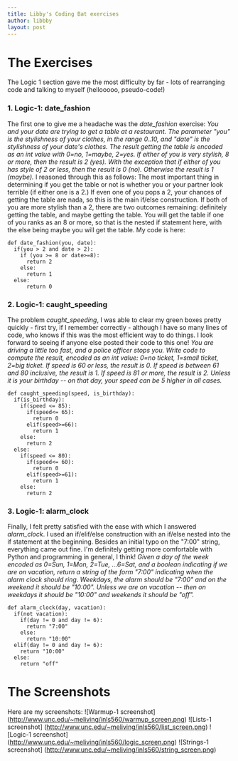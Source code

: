 ```yaml
---
title: Libby's Coding Bat exercises
author: libbby
layout: post
---
```


# The Exercises
The Logic 1 section gave me the most difficulty by far - lots of rearranging code and talking to myself (hellooooo, pseudo-code!)

### 1. Logic-1: date_fashion
The first one to give me a headache was the *date_fashion* exercise:
_You and your date are trying to get a table at a restaurant. The parameter "you" is the stylishness of your clothes, in the range 0..10, and "date" is the stylishness of your date's clothes. The result getting the table is encoded as an int value with 0=no, 1=maybe, 2=yes. If either of you is very stylish, 8 or more, then the result is 2 (yes). With the exception that if either of you has style of 2 or less, then the result is 0 (no). Otherwise the result is 1 (maybe)._
I reasoned through this as follows: 
The most important thing in determining if you get the table or not is whether you or your partner look terrible (if either one is a 2.) If even one of you pops a 2, your chances of getting the table are nada, so this is the main if/else construction. If both of you are more stylish than a 2, there are two outcomes remaining: definitely getting the table, and maybe getting the table. You will get the table if one of you ranks as an 8 or more, so that is the nested if statement here, with the else being maybe you will get the table. My code is here:

```
def date_fashion(you, date):
  if(you > 2 and date > 2):
    if (you >= 8 or date>=8):
      return 2
    else:
      return 1
  else:
      return 0
```

### 2. Logic-1: caught_speeding
The problem *caught_speeding*, I was able to clear my green boxes pretty quickly - first try, if I remember correctly -  although I have so many lines of code, who knows if this was the most efficient way to do things. I look forward to seeing if anyone else posted their code to this one!
_You are driving a little too fast, and a police officer stops you. Write code to compute the result, encoded as an int value: 0=no ticket, 1=small ticket, 2=big ticket. If speed is 60 or less, the result is 0. If speed is between 61 and 80 inclusive, the result is 1. If speed is 81 or more, the result is 2. Unless it is your birthday -- on that day, your speed can be 5 higher in all cases._

```
def caught_speeding(speed, is_birthday):
  if(is_birthday):
    if(speed <= 85):
      if(speed<= 65):
        return 0
      elif(speed>=66):
        return 1
    else:
      return 2
  else:    
    if(speed <= 80):
      if(speed<= 60):
        return 0
      elif(speed>=61):
        return 1
    else:
      return 2
```

### 3. Logic-1: alarm_clock
Finally, I felt pretty satisfied with the ease with which I answered *alarm_clock*.
I used an if/elif/else construction with an if/else nested into the if statement at the beginning. Besides an initial typo on the "7:00" string, everything came out fine. I'm definitely getting more comfortable with Python and programming in general, I think!
_Given a day of the week encoded as 0=Sun, 1=Mon, 2=Tue, ...6=Sat, and a boolean indicating if we are on vacation, return a string of the form "7:00" indicating when the alarm clock should ring. Weekdays, the alarm should be "7:00" and on the weekend it should be "10:00". Unless we are on vacation -- then on weekdays it should be "10:00" and weekends it should be "off"._

```
def alarm_clock(day, vacation):
  if(not vacation):
    if(day != 0 and day != 6):
      return "7:00"
    else:
      return "10:00"
  elif(day != 0 and day != 6):
    return "10:00"
  else:
    return "off"
```

# The Screenshots
Here are my screenshots:
![Warmup-1 screenshot] (http://www.unc.edu/~meliving/inls560/warmup_screen.png)
![Lists-1 screenshot] (http://www.unc.edu/~meliving/inls560/list_screen.png)
![Logic-1 screenshot] (http://www.unc.edu/~meliving/inls560/logic_screen.png)
![Strings-1 screenshot] (http://www.unc.edu/~meliving/inls560/string_screen.png)

